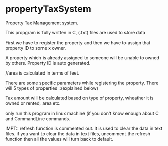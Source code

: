 # propertyTaxSystem
Property Tax Management system.

This propgram is fully written in C, (.txt) files are used to store data

First we have to register the property and then we have to assign that property ID to some x owner.

A property which is already assigned to someone will be unable to owned by others.
Property ID is auto generated.

//area is calculated in terms of feet.

There are some specific parameters while registering the property.
There will 5 types of properties ::(explained below)

Tax amount will be calculated based on type of property, wheather it is owned or rented, area etc.

only run this program in linux machine (if you don't know enough about C and CommandLine commands.


IMPT:: refresh function is commented out. It is used to clear the data in text files.
if you want to clear the data in text files, uncomment the refresh function then all the values will turn back to default.

